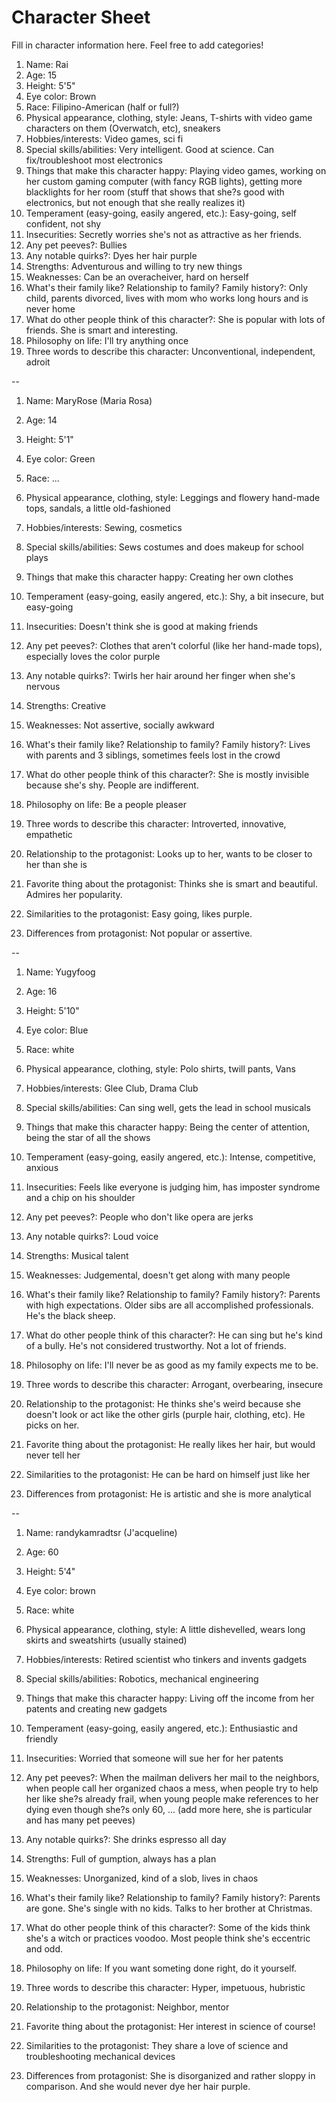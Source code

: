 # Character Sheet

Fill in character information here. Feel free to add categories!


1. Name: Rai
2. Age: 15
3. Height: 5'5"
4. Eye color: Brown
5. Race: Filipino-American (half or full?)
6. Physical appearance, clothing, style: Jeans, T-shirts with video game characters on them (Overwatch, etc), sneakers
7. Hobbies/interests: Video games, sci fi
8. Special skills/abilities: Very intelligent. Good at science. Can fix/troubleshoot most electronics
9. Things that make this character happy: Playing video games, working on her custom gaming computer (with fancy RGB lights), getting more blacklights for her room (stuff that shows that she?s good with electronics, but not enough that she really realizes it)
10. Temperament (easy-going, easily angered, etc.): Easy-going, self confident, not shy
11. Insecurities: Secretly worries she's not as attractive as her friends.
12. Any pet peeves?: Bullies
13. Any notable quirks?: Dyes her hair purple
14. Strengths: Adventurous and willing to try new things
15. Weaknesses: Can be an overacheiver, hard on herself
16. What's their family like? Relationship to family? Family history?: Only child, parents divorced, lives with mom who works long hours and is never home
17. What do other people think of this character?: She is popular with lots of friends. She is smart and interesting.
18. Philosophy on life: I'll try anything once
19. Three words to describe this character: Unconventional, independent, adroit


--


1. Name: MaryRose (Maria Rosa)
2. Age: 14
3. Height: 5'1"
4. Eye color: Green
5. Race: ...
6. Physical appearance, clothing, style: Leggings and flowery hand-made tops, sandals, a little old-fashioned
7. Hobbies/interests: Sewing, cosmetics
8. Special skills/abilities: Sews costumes and does makeup for school plays 
9. Things that make this character happy: Creating her own clothes
10. Temperament (easy-going, easily angered, etc.): Shy, a bit insecure, but easy-going
11. Insecurities: Doesn't think she is good at making friends
12. Any pet peeves?: Clothes that aren't colorful (like her hand-made tops), especially loves the color purple
13. Any notable quirks?: Twirls her hair around her finger when she's nervous
14. Strengths: Creative
15. Weaknesses: Not assertive, socially awkward 
16. What's their family like? Relationship to family? Family history?: Lives with parents and 3 siblings, sometimes feels lost in the crowd
17. What do other people think of this character?: She is mostly invisible because she's shy. People are indifferent.
18. Philosophy on life: Be a people pleaser
19. Three words to describe this character: Introverted, innovative, empathetic

1. Relationship to the protagonist: Looks up to her, wants to be closer to her than she is
2. Favorite thing about the protagonist: Thinks she is smart and beautiful. Admires her popularity.
3. Similarities to the protagonist: Easy going, likes purple. 
4. Differences from protagonist: Not popular or assertive.


--


1. Name: Yugyfoog
2. Age: 16
3. Height: 5'10" 
4. Eye color: Blue
5. Race: white
6. Physical appearance, clothing, style: Polo shirts, twill pants, Vans
7. Hobbies/interests: Glee Club, Drama Club
8. Special skills/abilities: Can sing well, gets the lead in school musicals
9. Things that make this character happy: Being the center of attention, being the star of all the shows
10. Temperament (easy-going, easily angered, etc.): Intense, competitive, anxious
11. Insecurities: Feels like everyone is judging him, has imposter syndrome and a chip on his shoulder
12. Any pet peeves?: People who don't like opera are jerks
13. Any notable quirks?: Loud voice
14. Strengths: Musical talent
15. Weaknesses: Judgemental, doesn't get along with many people
16. What's their family like? Relationship to family? Family history?: Parents with high expectations. Older sibs are all accomplished professionals. He's the black sheep.
17. What do other people think of this character?: He can sing but he's kind of a bully. He's not considered trustworthy. Not a lot of friends.
18. Philosophy on life: I'll never be as good as my family expects me to be.
19. Three words to describe this character: Arrogant, overbearing, insecure

1. Relationship to the protagonist: He thinks she's weird because she doesn't look or act like the other girls (purple hair, clothing, etc). He picks on her.
2. Favorite thing about the protagonist: He really likes her hair, but would never tell her
3. Similarities to the protagonist: He can be hard on himself just like her
4. Differences from protagonist: He is artistic and she is more analytical


--


1. Name: randykamradtsr (J'acqueline) 
2. Age: 60
3. Height: 5'4"
4. Eye color: brown 
5. Race: white
6. Physical appearance, clothing, style: A little dishevelled, wears long skirts and sweatshirts (usually stained)
7. Hobbies/interests: Retired scientist who tinkers and invents gadgets
8. Special skills/abilities: Robotics, mechanical engineering
9. Things that make this character happy: Living off the income from her patents and creating new gadgets
10. Temperament (easy-going, easily angered, etc.): Enthusiastic and friendly
11. Insecurities: Worried that someone will sue her for her patents
12. Any pet peeves?: When the mailman delivers her mail to the neighbors, when people call her organized chaos a mess, when people try to help her like she?s already frail, when young people make references to her dying even though she?s only 60, ... (add more here, she is particular and has many pet peeves)
13. Any notable quirks?: She drinks espresso all day
14. Strengths: Full of gumption, always has a plan
15. Weaknesses: Unorganized, kind of a slob, lives in chaos
16. What's their family like? Relationship to family? Family history?: Parents are gone. She's single with no kids. Talks to her brother at Christmas.
17. What do other people think of this character?: Some of the kids think she's a witch or practices voodoo. Most people think she's eccentric and odd.
18. Philosophy on life: If you want someting done right, do it yourself.
19. Three words to describe this character: Hyper, impetuous, hubristic

1. Relationship to the protagonist: Neighbor, mentor
2. Favorite thing about the protagonist: Her interest in science of course!
3. Similarities to the protagonist: They share a love of science and troubleshooting mechanical devices
4. Differences from protagonist: She is disorganized and rather sloppy in comparison. And she would never dye her hair purple.

